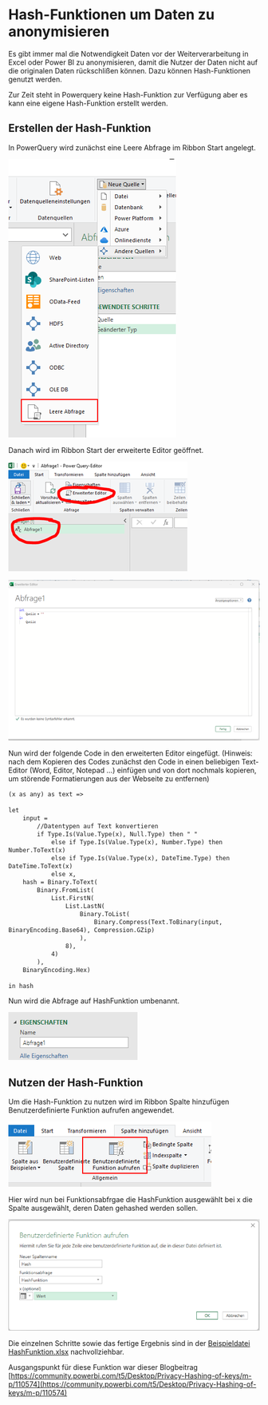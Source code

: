 # Hash-Funktionen um Daten zu anonymisieren

Es gibt immer mal die Notwendigkeit Daten vor der Weiterverarbeitung in Excel oder Power BI zu anonymisieren, damit die Nutzer der Daten nicht auf die originalen Daten rückschlißen können. Dazu können Hash-Funktionen genutzt werden. 

Zur Zeit steht in Powerquery keine Hash-Funktion zur Verfügung aber es kann eine eigene Hash-Funktion erstellt werden.

## Erstellen der Hash-Funktion

In PowerQuery wird zunächst eine Leere Abfrage im Ribbon Start angelegt.

![Screenshot Leere Abfrage](/sources/LeereAbfrage.png)

Danach wird im Ribbon Start der erweiterte Editor geöffnet.

![Screenshot Erweiterter Editor öffnen](/sources/KalenderErweiterterEditor.png)

![Screenshot Neuer Erweiterter Editor](/sources/LeererEditor.png)

Nun wird der folgende Code in den erweiterten Editor eingefügt. (Hinweis: nach dem Kopieren des Codes zunächst den Code in einen beliebigen Text-Editor (Word, Editor, Notepad ...) einfügen und von dort nochmals kopieren, um störende Formatierungen aus der Webseite zu entfernen)

```
(x as any) as text => 

let 
    input = 
        //Datentypen auf Text konvertieren
        if Type.Is(Value.Type(x), Null.Type) then " "
            else if Type.Is(Value.Type(x), Number.Type) then Number.ToText(x)
            else if Type.Is(Value.Type(x), DateTime.Type) then DateTime.ToText(x)
            else x,
    hash = Binary.ToText(
        Binary.FromList(
            List.FirstN(
                List.LastN(
                    Binary.ToList(
                        Binary.Compress(Text.ToBinary(input, BinaryEncoding.Base64), Compression.GZip)
                    ),
                8), 
            4)
        ),
    BinaryEncoding.Hex)
    
in hash
```

Nun wird die Abfrage auf HashFunktion umbenannt.

![Screenshot Abfrage umbennenen](/sources/AbfrageUmbennen.png)

## Nutzen der Hash-Funktion

Um die Hash-Funktion zu nutzen wird im Ribbon Spalte hinzufügen Benutzerdefinierte Funktion aufrufen angewendet.

![Screenshot Benutzerdefinerte Funktion](/sources/BenutzerdefinierteFunktion.png)

Hier wird nun bei Funktionsabfrgae die HashFunktion ausgewählt bei x die Spalte ausgewählt, deren Daten gehashed werden sollen.

![Screenshot Nutzen der Hash-Funktion](/sources/HashFunktion.png)

Die einzelnen Schritte sowie das fertige Ergebnis sind in der [Beispieldatei HashFunktion.xlsx](/samples/HashFunktion.xlsx) nachvollziehbar.

Ausgangspunkt für diese Funktion war dieser Blogbeitrag 
[https://community.powerbi.com/t5/Desktop/Privacy-Hashing-of-keys/m-p/110574](https://community.powerbi.com/t5/Desktop/Privacy-Hashing-of-keys/m-p/110574)


